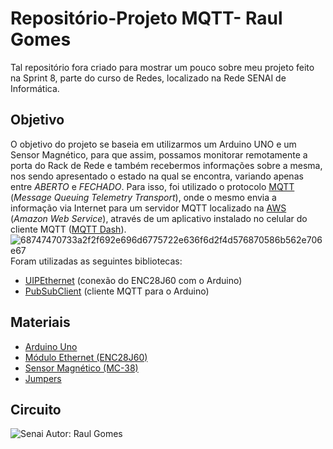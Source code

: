 # **Repositório-Projeto MQTT- Raul Gomes**
Tal repositório fora criado para mostrar um pouco sobre meu projeto feito na Sprint 8, parte do curso de Redes, localizado na Rede SENAI de Informática.
## Objetivo
O objetivo do projeto se baseia em utilizarmos um Arduino UNO e um Sensor Magnético, para que assim, possamos monitorar remotamente a porta do Rack de Rede e também recebermos informações sobre a mesma, nos sendo apresentado o estado na qual se encontra, variando apenas entre _ABERTO_ e _FECHADO_. Para isso, foi utilizado o protocolo [MQTT](https://pt.wikipedia.org/wiki/MQTT) (_Message Queuing Telemetry Transport_), onde o mesmo envia a informação via Internet para um servidor MQTT localizado na [AWS](https://www.google.com/search?q=AWS&oq=AWS&aqs=chrome..69i57j35i39j0i395i433l3j0i395j69i60l2.1012j1j7&sourceid=chrome&ie=UTF-8) (_Amazon Web Service_), através de um aplicativo instalado no celular do cliente MQTT ([MQTT Dash](https://play.google.com/store/apps/details?id=net.routix.mqttdash&hl=pt_BR&gl=US)).
![68747470733a2f2f692e696d6775722e636f6d2f4d576870586b562e706e67](https://user-images.githubusercontent.com/78221726/106684408-2df56c00-65a5-11eb-8a4a-f645efc30f3e.png)
Foram utilizadas as seguintes bibliotecas:

- [UIPEthernet](https://www.arduino.cc/reference/en/libraries/uipethernet/) (conexão do ENC28J60 com o Arduino)
- [PubSubClient](https://www.arduino.cc/reference/en/libraries/pubsubclient/) (cliente MQTT para o Arduino)
## Materiais
- [Arduino Uno](https://www.arduino.cc/reference/en/)
- [Módulo Ethernet (ENC28J60)](https://www.elecrow.com/wiki/index.php?title=ENC28J60_Ethernet_Module)
- [Sensor Magnético (MC-38)](https://blogmasterwalkershop.com.br/arduino/como-usar-com-arduino-sensor-magnetico-com-fio-para-alarme-mc-38/)
- [Jumpers](https://www.baudaeletronica.com.br/prototipagem/jumpers)
## Circuito
![Senai](https://user-images.githubusercontent.com/78221726/106684992-431eca80-65a6-11eb-9842-7f61d8a571f5.png)
Autor: Raul Gomes
